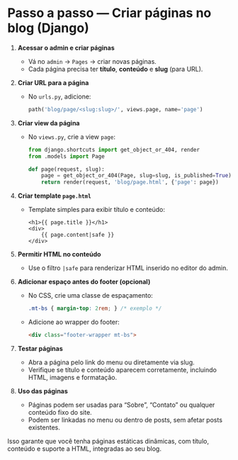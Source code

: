 # Passo a passo — Criar páginas no blog (Django)

1. **Acessar o admin e criar páginas**

   * Vá no `admin` → `Pages` → criar novas páginas.
   * Cada página precisa ter **título**, **conteúdo** e **slug** (para URL).

2. **Criar URL para a página**

   * No `urls.py`, adicione:

     ```python
     path('blog/page/<slug:slug>/', views.page, name='page')
     ```

3. **Criar view da página**

   * No `views.py`, crie a view `page`:

     ```python
     from django.shortcuts import get_object_or_404, render
     from .models import Page

     def page(request, slug):
         page = get_object_or_404(Page, slug=slug, is_published=True)
         return render(request, 'blog/page.html', {'page': page})
     ```

4. **Criar template `page.html`**

   * Template simples para exibir título e conteúdo:

     ```django
     <h1>{{ page.title }}</h1>
     <div>
         {{ page.content|safe }}
     </div>
     ```

5. **Permitir HTML no conteúdo**

   * Use o filtro `|safe` para renderizar HTML inserido no editor do admin.

6. **Adicionar espaço antes do footer (opcional)**

   * No CSS, crie uma classe de espaçamento:

     ```css
     .mt-bs { margin-top: 2rem; } /* exemplo */
     ```
   * Adicione ao wrapper do footer:

     ```html
     <div class="footer-wrapper mt-bs">
     ```

7. **Testar páginas**

   * Abra a página pelo link do menu ou diretamente via slug.
   * Verifique se título e conteúdo aparecem corretamente, incluindo HTML, imagens e formatação.

8. **Uso das páginas**

   * Páginas podem ser usadas para “Sobre”, “Contato” ou qualquer conteúdo fixo do site.
   * Podem ser linkadas no menu ou dentro de posts, sem afetar posts existentes.

Isso garante que você tenha páginas estáticas dinâmicas, com título, conteúdo e suporte a HTML, integradas ao seu blog.
